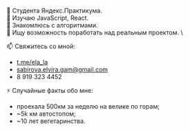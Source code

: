 🔭 Студента Яндекс.Практикума. \
🌱 Изучаю JavaScript, React.\
🙈 Знакомлюсь с алгоритмами. \
👯 Ищу возможность поработать над реальным проектом. \

📫 Свяжитесь со мной:
- [t.me/ela_la](https://telegram.me/ela_la)
- sabirova.elvira.gam@gmail.com
- 8 919 323 4452

⚡ Случайные факты обо мне:
+ проехала 500км за неделю на велике по горам;
+ ~5k км автостопом;
+ ~10 лет вегетаринства.
